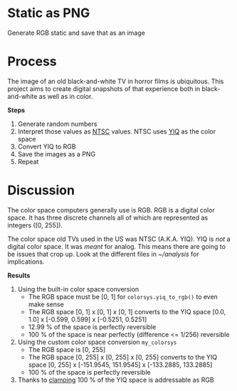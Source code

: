 # Static as PNG

Generate RGB static and save that as an image

# Process

The image of an old black-and-white TV in horror films is ubiquitous.
This project aims to create digital snapshots of that experience both in black-and-white as well as in color. 

**Steps**

1. Generate random numbers
2. Interpret those values as [NTSC](https://en.wikipedia.org/wiki/NTSC) values.
   NTSC uses [YIQ](https://en.wikipedia.org/wiki/YIQ) as the color space
3. Convert YIQ to RGB
4. Save the images as a PNG
5. Repeat

# Discussion

The color space computers generally use is RGB.
RGB is a digital color space.
It has three discrete channels all of which are represented as integers ([0, 255]).

The color space old TVs used in the US was NTSC (A.K.A. YIQ).
YIQ is _not_ a digital color space.
It was _meant_ for analog.
This means there are going to be issues that crop up.
Look at the different files in _~/analysis_ for implications.

**Results**

1. Using the built-in color space conversion
   * The RGB space must be [0, 1] for `colorsys.yiq_to_rgb()` to even make sense
   * The RGB space [0, 1] x [0, 1] x [0, 1] converts to the YIQ space [0.0, 1.0] x [-0.599, 0.599] x [-0.5251, 0.5251]
   * 12.99 % of the space is perfectly reversible
   * 100 % of the space is near perfectly (difference <= 1/256) reversible
2. Using the custom color space conversion `my_colorsys`
   * The RGB space is [0, 255]
   * The RGB space [0, 255] x [0, 255] x [0, 255] converts to the YIQ space [0, 255] x [-151.9545, 151.9545] x [-133.2885, 133.2885]
   * 100 % of the space is perfectly reversible
3. Thanks to [clamping](https://en.wikipedia.org/wiki/Clamping_(graphics)) 100 % of the YIQ space is addressable as RGB
